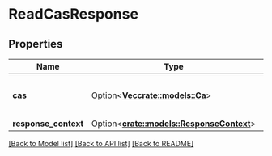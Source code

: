 # ReadCasResponse

## Properties

Name | Type | Description | Notes
------------ | ------------- | ------------- | -------------
**cas** | Option<[**Vec<crate::models::Ca>**](Ca.md)> | Information about one or more CAs. | [optional]
**response_context** | Option<[**crate::models::ResponseContext**](ResponseContext.md)> |  | [optional]

[[Back to Model list]](../README.md#documentation-for-models) [[Back to API list]](../README.md#documentation-for-api-endpoints) [[Back to README]](../README.md)


